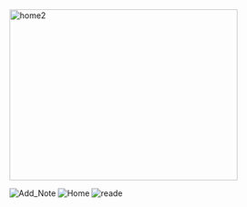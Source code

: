 <img src="https://github.com/user-attachments/assets/0dd46970-18dd-451d-b9a1-07c1e20d89d6/home2" alt="home2" width="400" height="300" />

![Add_Note](https://github.com/user-attachments/assets/9099b8f4-2f6a-458f-855a-271207a2a02a)
![Home](https://github.com/user-attachments/assets/8bb77b83-ec67-48ed-8e56-e63915323204)
![reade](https://github.com/user-attachments/assets/2de05e82-5aa0-4d32-b30e-4da0d9837bf3)
